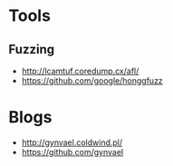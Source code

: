 # Tools

## Fuzzing

* http://lcamtuf.coredump.cx/afl/
* https://github.com/google/honggfuzz

# Blogs

* http://gynvael.coldwind.pl/
* https://github.com/gynvael
